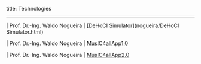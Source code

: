 title: Technologies

- - - 

| Prof. Dr.-Ing. Waldo Nogueira  | [DeHoCI Simulator](nogueira/DeHoCI Simulator.html)    


| Prof. Dr.-Ing. Waldo Nogueira  | [MusIC4allApp1.0](nogueira/MusIC4allApp1.0.html)         


| Prof. Dr.-Ing. Waldo Nogueira  | [MusIC4allApp2.0](nogueira/MusIC4allApp2.0.html)     

